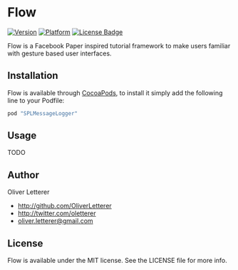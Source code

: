 # Flow

[![Version](http://cocoapod-badges.herokuapp.com/v/Flow/badge.png)](http://cocoadocs.org/docsets/Flow)
[![Platform](http://cocoapod-badges.herokuapp.com/p/Flow/badge.png)](http://cocoadocs.org/docsets/Flow)
[![License Badge](https://go-shields.herokuapp.com/license-MIT-blue.png)](https://go-shields.herokuapp.com/license-MIT-blue.png)

Flow is a Facebook Paper inspired tutorial framework to make users familiar with gesture based user interfaces.

## Installation

Flow is available through [CocoaPods](http://cocoapods.org), to install
it simply add the following line to your Podfile:

``` ruby
pod "SPLMessageLogger"
```

## Usage

TODO

## Author

Oliver Letterer

- http://github.com/OliverLetterer
- http://twitter.com/oletterer
- oliver.letterer@gmail.com

## License

Flow is available under the MIT license. See the LICENSE file for more info.
